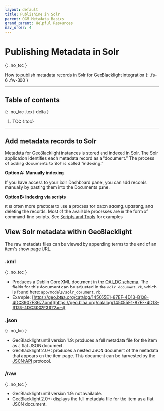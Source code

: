 ```yaml
---
layout: default
title: Publishing in Solr
parent: OGM Metadata Basics
grand_parent: Helpful Resources
nav_order: 4
---
```


# Publishing Metadata in Solr
{: .no_toc }

How to publish metadata records in Solr for GeoBlacklight integration
{: .fs-6 .fw-300 }

---
## Table of contents
{: .no_toc .text-delta }

1. TOC
{:toc}

---

## Add metadata records to Solr

Metadata for GeoBlacklight instances is stored and indexed in Solr. The Solr application identifies each metadata record as a “document.” The process of adding documents to Solr is called “indexing.”

**Option A: Manually indexing**

If you have access to your Solr Dashboard panel, you can add records manually by pasting them into the Documents pane.

**Option B: Indexing via scripts**

It is often more practical to use a process for batch adding, updating, and deleting the records. Most of the available processes are in the form of command-line scripts. See [Scripts and Tools](scripts-and-tools) for examples.

## View Solr metadata within GeoBlacklight

The raw metadata files can be viewed by appending terms to the end of an item's show page URL.

### .xml
{: .no_toc }

* Produces a Dublin Core XML document in the [OAI_DC schema](https://www.openarchives.org/OAI/2.0/oai_dc.xsd). The fields for this document can be adjusted in the `solr_document.rb`, which is found here: `app/models/solr_document.rb`.
* Example: [https://geo.btaa.org/catalog/145055E1-87EF-4D13-B138-4DC3907F3677.xml](https://geo.btaa.org/catalog/145055E1-87EF-4D13-B138-4DC3907F3677.xml)

### .json
{: .no_toc }

* GeoBlacklight until version 1.9: produces a full metadata file for the item as a flat JSON document.
* GeoBlacklight 2.0+: produces a nested JSON document of the metadata that appears on the item page. This document can be harvested by the [JSON:API](https://jsonapi.org/) protocol.

### /raw
{: .no_toc }

* GeoBlacklight until version 1.9: not available.
* GeoBlacklight 2.0+: displays the full metadata file for the item as a flat JSON document.
